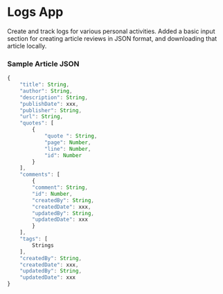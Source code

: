 # Logs App #

Create and track logs for various personal activities. Added a basic input section for creating article reviews in JSON format, and downloading that article locally.

### Sample Article JSON ###
```javascript
{
    "title": String,
    "author": String,
    "description": String,
    "publishDate": xxx,
    "publisher": String,
    "url": String,
    "quotes": [
        {
            "quote ": String,
            "page": Number,
            "line": Number,
            "id": Number
        }
    ],
    "comments": [
        {
        "comment": String,
        "id": Number,
        "createdBy": String,
        "createdDate": xxx,
        "updatedBy": String,
        "updatedDate": xxx
        }
    ],
    "tags": [
        Strings
    ],
    "createdBy": String,
    "createdDate": xxx,
    "updatedBy": String,
    "updatedDate": xxx
}
```
